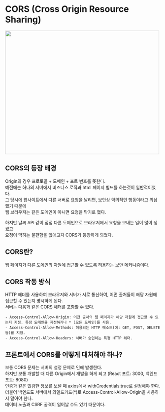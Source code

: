 # CORS (Cross Origin Resource Sharing)

<img src="https://github.com/jinsupark4255/FE-TechInterview/assets/116702892/105265ad-016c-4048-bfa3-e1c24c9e26d6" width="500" height="400">

## CORS의 등장 배경

Origin의 경우 프로토콜 + 도메인 + 포트 번호를 뜻한다.<br>
예전에는 하나의 서버에서 비즈니스 로직과 html 페이지 빌드를 하는것이 일반적이었다.<br>
그 당시에 웹사이트에서 다른 서버로 요청을 날리면, 보안상 악의적인 행동이라고 의심했기 때문에<br>
웹 브라우저는 같은 도메인이 아니면 요청을 막기로 했다.

하지만 날씨 API 같이 점점 다른 도메인으로 브라우저에서 요청을 보내는 일이 많이 생겼고<br>
요청이 막히는 불편함을 없애고자 CORS가 등장하게 되었다.

## CORS란?

웹 페이지가 다른 도메인의 자원에 접근할 수 있도록 허용하는 보안 메커니즘이다.

## CORS 작동 방식

HTTP 헤더를 사용하여 브라우저와 서버가 서로 통신하여, 어떤 출처들이 해당 자원에 접근할 수 있는지 명시하게 된다.<br>
서버는 다음과 같은 CORS 헤더를 포함할 수 있다.

```
- Access-Control-Allow-Origin: 어떤 출처의 웹 페이지가 해당 자원에 접근할 수 있는지 지정. 특정 도메인을 지정하거나 * (모든 도메인)를 사용.
- Access-Control-Allow-Methods: 허용되는 HTTP 메소드(예: GET, POST, DELETE 등)를 지정.
- Access-Control-Allow-Headers: 서버가 승인하는 특정 HTTP 헤더.
```

## 프론트에서 CORS를 어떻게 대처해야 하나?

보통 CORS 문제는 서버의 설정 문제로 인해 발생한다.<br>
하지만 보통 개발할 때 다른 Origin에서 개발을 하게 되고 (React 포트: 3000, 백엔드 포트: 8080)<br>
인증과 같은 민감한 정보를 보낼 때 axios에서 withCredentials:true로 설정해야 한다.<br>
더불어 백엔드도 서버에서 와일드카드(\*)로 Access-Control-Allow-Origin을 사용하지 말아야 한다.<br>
데이터 노출과 CSRF 공격이 일어날 수도 있기 때문이다.
